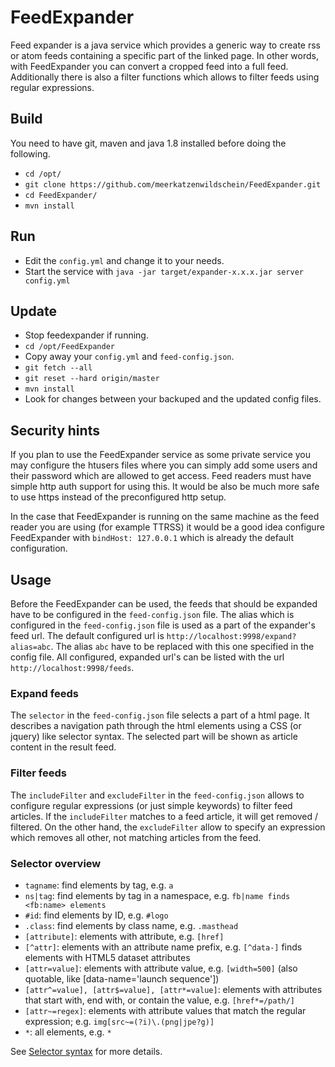# FeedExpander
Feed expander is a java service which provides a generic way to create rss or atom feeds containing a specific part of the linked page. In other words, with FeedExpander you can convert a cropped feed into a full feed. Additionally there is also a filter functions which allows to filter feeds using regular expressions.  

## Build
You need to have git, maven and java 1.8 installed before doing the following.
  * `cd /opt/`
  * `git clone https://github.com/meerkatzenwildschein/FeedExpander.git` 
  * `cd FeedExpander/` 
  * `mvn install` 

## Run
 * Edit the `config.yml` and change it to your needs. 
 * Start the service with `java -jar target/expander-x.x.x.jar server config.yml`
 
## Update
  * Stop feedexpander if running.
  * `cd /opt/FeedExpander`
  * Copy away your `config.yml` and `feed-config.json`.
  * `git fetch --all`
  * `git reset --hard origin/master`
  * `mvn install`
  * Look for changes between your backuped and the updated config files.

## Security hints
  If you plan to use the FeedExpander service as some private service you may configure the htusers files where you can simply add some users and their password which are allowed to get access. Feed readers must have simple http auth support for using this. It would be also be much more safe to use https instead of the preconfigured http setup.
  
  In the case that FeedExpander is running on the same machine as the feed reader you are using (for example TTRSS) it would be a good idea configure FeedExpander with `bindHost: 127.0.0.1` which is already the default configuration.
  
## Usage
  Before the FeedExpander can be used, the feeds that should be expanded have to be configured in the `feed-config.json` file. The alias which is configured in the `feed-config.json` file is used as a part of the expander's feed url. The default configured url is `http://localhost:9998/expand?alias=abc`. The alias `abc` have to be replaced with this one specified in the config file. All configured, expanded url's can be listed with the url `http://localhost:9998/feeds`.
  
### Expand feeds 
  The `selector` in the `feed-config.json` file selects a part of a html page. It describes a navigation path through the html elements using a CSS (or jquery) like selector syntax. The selected part will be shown as article content in the result feed.
  
### Filter feeds
  The `includeFilter` and `excludeFilter` in the `feed-config.json` allows to configure regular expressions (or just simple keywords) to filter feed articles. If the `includeFilter` matches to a feed article, it will get removed / filtered. On the other hand, the `excludeFilter` allow to specify an expression which removes all other, not matching articles from the feed.
  
### Selector overview
  - `tagname`: find elements by tag, e.g. `a`
  - `ns|tag`: find elements by tag in a namespace, e.g. `fb|name finds <fb:name> elements`
  - `#id`: find elements by ID, e.g. `#logo`
  - `.class`: find elements by class name, e.g. `.masthead`
  - `[attribute]`: elements with attribute, e.g. `[href]`
  - `[^attr]`: elements with an attribute name prefix, e.g. `[^data-]` finds elements with HTML5 dataset attributes
  - `[attr=value]`: elements with attribute value, e.g. `[width=500]` (also quotable, like [data-name='launch sequence'])
  - `[attr^=value], [attr$=value], [attr*=value]`: elements with attributes that start with, end with, or contain the value, e.g. `[href*=/path/]`
  - `[attr~=regex]`: elements with attribute values that match the regular expression; e.g. `img[src~=(?i)\.(png|jpe?g)]`
  - `*`: all elements, e.g. `*`
  
  See [Selector syntax](https://jsoup.org/apidocs/org/jsoup/select/Selector.html) for more details.
